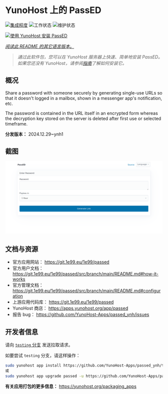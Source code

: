 <!--
注意：此 README 由 <https://github.com/YunoHost/apps/tree/master/tools/readme_generator> 自动生成
请勿手动编辑。
-->

# YunoHost 上的 PassED

[![集成程度](https://apps.yunohost.org/badge/integration/passed)](https://ci-apps.yunohost.org/ci/apps/passed/)
![工作状态](https://apps.yunohost.org/badge/state/passed)
![维护状态](https://apps.yunohost.org/badge/maintained/passed)

[![使用 YunoHost 安装 PassED](https://install-app.yunohost.org/install-with-yunohost.svg)](https://install-app.yunohost.org/?app=passed)

*[阅读此 README 的其它语言版本。](./ALL_README.md)*

> *通过此软件包，您可以在 YunoHost 服务器上快速、简单地安装 PassED。*  
> *如果您还没有 YunoHost，请参阅[指南](https://yunohost.org/install)了解如何安装它。*

## 概况

Share a password with someone securely by generating single-use URLs so that it doesn't logged in a mailbox, shown in a messenger app's notification, etc. 

The password is contained in the URL itself in an encrypted form whereas the decryption key stored on the server is deleted after first use or selected timeframe. 


**分发版本：** 2024.12.29~ynh1

## 截图

![PassED 的截图](./doc/screenshots/passed_ynh.png)

## 文档与资源

- 官方应用网站： <https://git.1e99.eu/1e99/passed>
- 官方用户文档： <https://git.1e99.eu/1e99/passed/src/branch/main/README.md#how-it-works>
- 官方管理文档： <https://git.1e99.eu/1e99/passed/src/branch/main/README.md#configuration>
- 上游应用代码库： <https://git.1e99.eu/1e99/passed>
- YunoHost 商店： <https://apps.yunohost.org/app/passed>
- 报告 bug： <https://github.com/YunoHost-Apps/passed_ynh/issues>

## 开发者信息

请向 [`testing` 分支](https://github.com/YunoHost-Apps/passed_ynh/tree/testing) 发送拉取请求。

如要尝试 `testing` 分支，请这样操作：

```bash
sudo yunohost app install https://github.com/YunoHost-Apps/passed_ynh/tree/testing --debug
或
sudo yunohost app upgrade passed -u https://github.com/YunoHost-Apps/passed_ynh/tree/testing --debug
```

**有关应用打包的更多信息：** <https://yunohost.org/packaging_apps>
